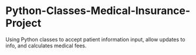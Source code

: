 # Python-Classes-Medical-Insurance-Project
Using Python classes to accept patient information input, allow updates to info, and calculates medical fees.
